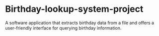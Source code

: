 # Birthday-lookup-system-project
A software application that extracts birthday data from a file and offers a user-friendly interface for querying birthday information.
